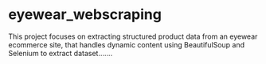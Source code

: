 # eyewear_webscraping
This project focuses on extracting structured product data from an eyewear ecommerce site, that handles dynamic content using BeautifulSoup and Selenium to extract dataset.......
